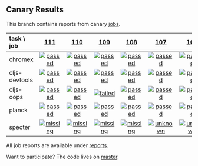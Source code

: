 ## Canary Results

This branch contains reports from canary [jobs](https://github.com/cljs-oss/canary/tree/jobs).

[//]: # (begin_overview_table)

| task \ job | <a href="reports/2017/10/11/job-000111-1.9.946-85b882b" title="job #111 finished on 2017-10-11">111</a> | <a href="reports/2017/10/10/job-000110-1.9.946-85b882b" title="job #110 finished on 2017-10-10">110</a> | <a href="reports/2017/10/09/job-000109-1.9.946-85b882b" title="job #109 finished on 2017-10-09">109</a> | <a href="reports/2017/10/08/job-000108-1.9.946-85b882b" title="job #108 finished on 2017-10-08">108</a> | <a href="reports/2017/10/07/job-000107-1.9.946-85b882b" title="job #107 finished on 2017-10-07">107</a> | <a href="reports/2017/10/06/job-000106-1.9.946-85b882b" title="job #106 finished on 2017-10-06">106</a> | <a href="reports/2017/10/05/job-000105-1.9.946-85b882b" title="job #105 finished on 2017-10-05">105</a> | <a href="reports/2017/10/04/job-000104-1.9.946-85b882b" title="job #104 finished on 2017-10-04">104</a> | <a href="reports/2017/10/03/job-000103-1.9.946-85b882b" title="job #103 finished on 2017-10-03">103</a> | <a href="reports/2017/10/02/job-000102-1.9.944-9778b34" title="job #102 finished on 2017-10-02">102</a> |
| :--- | :---: | :---: | :---: | :---: | :---: | :---: | :---: | :---: | :---: | :---: |
| chromex | <a href="reports/2017/10/11/job-000111-1.9.946-85b882b#-chromex"><img title="passed" src="http://box.binaryage.com/s-passed.svg"><a> | <a href="reports/2017/10/10/job-000110-1.9.946-85b882b#-chromex"><img title="passed" src="http://box.binaryage.com/s-passed.svg"><a> | <a href="reports/2017/10/09/job-000109-1.9.946-85b882b#-chromex"><img title="passed" src="http://box.binaryage.com/s-passed.svg"><a> | <a href="reports/2017/10/08/job-000108-1.9.946-85b882b#-chromex"><img title="passed" src="http://box.binaryage.com/s-passed.svg"><a> | <a href="reports/2017/10/07/job-000107-1.9.946-85b882b#-chromex"><img title="passed" src="http://box.binaryage.com/s-passed.svg"><a> | <a href="reports/2017/10/06/job-000106-1.9.946-85b882b#-chromex"><img title="passed" src="http://box.binaryage.com/s-passed.svg"><a> | <a href="reports/2017/10/05/job-000105-1.9.946-85b882b#-chromex"><img title="passed" src="http://box.binaryage.com/s-passed.svg"><a> | <a href="reports/2017/10/04/job-000104-1.9.946-85b882b#-chromex"><img title="passed" src="http://box.binaryage.com/s-passed.svg"><a> | <a href="reports/2017/10/03/job-000103-1.9.946-85b882b#-chromex"><img title="passed" src="http://box.binaryage.com/s-passed.svg"><a> | <a href="reports/2017/10/02/job-000102-1.9.944-9778b34#-chromex"><img title="passed" src="http://box.binaryage.com/s-passed.svg"><a> |
| cljs-devtools | <a href="reports/2017/10/11/job-000111-1.9.946-85b882b#-cljs-devtools"><img title="passed" src="http://box.binaryage.com/s-passed.svg"><a> | <a href="reports/2017/10/10/job-000110-1.9.946-85b882b#-cljs-devtools"><img title="passed" src="http://box.binaryage.com/s-passed.svg"><a> | <a href="reports/2017/10/09/job-000109-1.9.946-85b882b#-cljs-devtools"><img title="passed" src="http://box.binaryage.com/s-passed.svg"><a> | <a href="reports/2017/10/08/job-000108-1.9.946-85b882b#-cljs-devtools"><img title="passed" src="http://box.binaryage.com/s-passed.svg"><a> | <a href="reports/2017/10/07/job-000107-1.9.946-85b882b#-cljs-devtools"><img title="passed" src="http://box.binaryage.com/s-passed.svg"><a> | <a href="reports/2017/10/06/job-000106-1.9.946-85b882b#-cljs-devtools"><img title="passed" src="http://box.binaryage.com/s-passed.svg"><a> | <a href="reports/2017/10/05/job-000105-1.9.946-85b882b#-cljs-devtools"><img title="passed" src="http://box.binaryage.com/s-passed.svg"><a> | <a href="reports/2017/10/04/job-000104-1.9.946-85b882b#-cljs-devtools"><img title="passed" src="http://box.binaryage.com/s-passed.svg"><a> | <a href="reports/2017/10/03/job-000103-1.9.946-85b882b#-cljs-devtools"><img title="passed" src="http://box.binaryage.com/s-passed.svg"><a> | <a href="reports/2017/10/02/job-000102-1.9.944-9778b34#-cljs-devtools"><img title="passed" src="http://box.binaryage.com/s-passed.svg"><a> |
| cljs-oops | <a href="reports/2017/10/11/job-000111-1.9.946-85b882b#-cljs-oops"><img title="passed" src="http://box.binaryage.com/s-passed.svg"><a> | <a href="reports/2017/10/10/job-000110-1.9.946-85b882b#-cljs-oops"><img title="passed" src="http://box.binaryage.com/s-passed.svg"><a> | <a href="reports/2017/10/09/job-000109-1.9.946-85b882b#-cljs-oops"><img title="failed" src="http://box.binaryage.com/s-failed.svg"><a> | <a href="reports/2017/10/08/job-000108-1.9.946-85b882b#-cljs-oops"><img title="passed" src="http://box.binaryage.com/s-passed.svg"><a> | <a href="reports/2017/10/07/job-000107-1.9.946-85b882b#-cljs-oops"><img title="passed" src="http://box.binaryage.com/s-passed.svg"><a> | <a href="reports/2017/10/06/job-000106-1.9.946-85b882b#-cljs-oops"><img title="passed" src="http://box.binaryage.com/s-passed.svg"><a> | <a href="reports/2017/10/05/job-000105-1.9.946-85b882b#-cljs-oops"><img title="passed" src="http://box.binaryage.com/s-passed.svg"><a> | <a href="reports/2017/10/04/job-000104-1.9.946-85b882b#-cljs-oops"><img title="passed" src="http://box.binaryage.com/s-passed.svg"><a> | <a href="reports/2017/10/03/job-000103-1.9.946-85b882b#-cljs-oops"><img title="passed" src="http://box.binaryage.com/s-passed.svg"><a> | <a href="reports/2017/10/02/job-000102-1.9.944-9778b34#-cljs-oops"><img title="passed" src="http://box.binaryage.com/s-passed.svg"><a> |
| planck | <a href="reports/2017/10/11/job-000111-1.9.946-85b882b#-planck"><img title="passed" src="http://box.binaryage.com/s-passed.svg"><a> | <a href="reports/2017/10/10/job-000110-1.9.946-85b882b#-planck"><img title="passed" src="http://box.binaryage.com/s-passed.svg"><a> | <a href="reports/2017/10/09/job-000109-1.9.946-85b882b#-planck"><img title="passed" src="http://box.binaryage.com/s-passed.svg"><a> | <a href="reports/2017/10/08/job-000108-1.9.946-85b882b#-planck"><img title="passed" src="http://box.binaryage.com/s-passed.svg"><a> | <a href="reports/2017/10/07/job-000107-1.9.946-85b882b#-planck"><img title="passed" src="http://box.binaryage.com/s-passed.svg"><a> | <a href="reports/2017/10/06/job-000106-1.9.946-85b882b#-planck"><img title="passed" src="http://box.binaryage.com/s-passed.svg"><a> | <a href="reports/2017/10/05/job-000105-1.9.946-85b882b#-planck"><img title="passed" src="http://box.binaryage.com/s-passed.svg"><a> | <a href="reports/2017/10/04/job-000104-1.9.946-85b882b#-planck"><img title="passed" src="http://box.binaryage.com/s-passed.svg"><a> | <a href="reports/2017/10/03/job-000103-1.9.946-85b882b#-planck"><img title="passed" src="http://box.binaryage.com/s-passed.svg"><a> | <a href="reports/2017/10/02/job-000102-1.9.944-9778b34#-planck"><img title="passed" src="http://box.binaryage.com/s-passed.svg"><a> |
| specter | <a href="reports/2017/10/11/job-000111-1.9.946-85b882b#-specter"><img title="missing" src="http://box.binaryage.com/s-missing.svg"><a> | <a href="reports/2017/10/10/job-000110-1.9.946-85b882b#-specter"><img title="missing" src="http://box.binaryage.com/s-missing.svg"><a> | <a href="reports/2017/10/09/job-000109-1.9.946-85b882b#-specter"><img title="missing" src="http://box.binaryage.com/s-missing.svg"><a> | <a href="reports/2017/10/08/job-000108-1.9.946-85b882b#-specter"><img title="missing" src="http://box.binaryage.com/s-missing.svg"><a> | <a href="reports/2017/10/07/job-000107-1.9.946-85b882b#-specter"><img title="unknown" src="http://box.binaryage.com/s-unknown.svg"><a> | <a href="reports/2017/10/06/job-000106-1.9.946-85b882b#-specter"><img title="unknown" src="http://box.binaryage.com/s-unknown.svg"><a> | <a href="reports/2017/10/05/job-000105-1.9.946-85b882b#-specter"><img title="unknown" src="http://box.binaryage.com/s-unknown.svg"><a> | <a href="reports/2017/10/04/job-000104-1.9.946-85b882b#-specter"><img title="unknown" src="http://box.binaryage.com/s-unknown.svg"><a> | <a href="reports/2017/10/03/job-000103-1.9.946-85b882b#-specter"><img title="unknown" src="http://box.binaryage.com/s-unknown.svg"><a> | <a href="reports/2017/10/02/job-000102-1.9.944-9778b34#-specter"><img title="unknown" src="http://box.binaryage.com/s-unknown.svg"><a> |

[//]: # (end_overview_table)

All job reports are available under [reports](reports).

Want to participate? The code lives on [master](https://github.com/cljs-oss/canary/tree/master).

